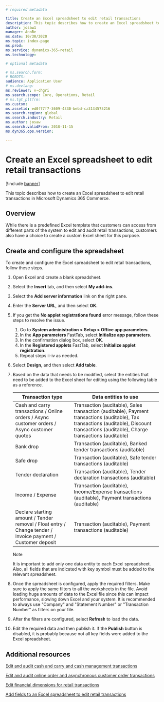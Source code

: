 ```yaml
---
# required metadata

title: Create an Excel spreadsheet to edit retail transactions
description: This topic describes how to create an Excel spreadsheet to edit retail transactions in Microsoft Dynamics 365 Commerce.
author: josaw1
manager: AnnBe
ms.date: 10/30/2020
ms.topic: index-page
ms.prod: 
ms.service: dynamics-365-retail
ms.technology: 

# optional metadata

# ms.search.form: 
# ROBOTS: 
audience: Application User
# ms.devlang: 
ms.reviewer: v-chgri
ms.search.scope: Core, Operations, Retail
# ms.tgt_pltfrm: 
ms.custom: 
ms.assetid: ed0f77f7-3609-4330-bebd-ca3134575216
ms.search.region: global
ms.search.industry: Retail
ms.author: josaw
ms.search.validFrom: 2018-11-15
ms.dyn365.ops.version: 

---
```

# Create an Excel spreadsheet to edit retail transactions

[!include [banner](../includes/banner.md)]

This topic describes how to create an Excel spreadsheet to edit retail transactions in Microsoft Dynamics 365 Commerce.

## Overview

While there is a predefined Excel template that customers can access from different parts of the system to edit and audit retail transactions, customers also have a choice to create a custom Excel sheet for this purpose.

## Create and configure the spreadsheet

To create and configure the Excel spreadsheet to edit retail transactions, follow these steps.

1. Open Excel and create a blank spreadsheet.
1. Select the **Insert** tab, and then select **My add-ins**.
1. Select the **Add server information** link on the right pane. 
1. Enter the **Server URL**, and then select **OK**.
1. If you get the **No applet registrations found** error message, follow these steps to resolve the issue.
    1. Go to **System administration > Setup > Office app parameters**.
    1. In the **App parameters** FastTab, select **Initialize app parameters**.
    1. In the confirmation dialog box, select **OK**.
    1. In the **Registered applets** FastTab, select **Initialize applet registration**.
    1. Repeat steps ii-iv as needed.   
1. Select **Design**, and then select **Add table**.
1. Based on the data that needs to be modified, select the entities that need to be added to the Excel sheet for editing using the following table as a reference.
    
    | Transaction type | Data entities to use|
    |------------------|---------------------|
    | Cash and carry transactions / Online orders / Async customer orders / Async customer quotes | Transaction (auditable), Sales transaction (auditable), Payment transactions (auditable), Tax transactions (auditable), Discount transactions (auditable), Charge transactions (auditable) |
    | Bank drop | Transaction (auditable), Banked tender transactions (auditable) |
    | Safe drop |	Transaction (auditable), Safe tender transactions (auditable) |
    | Tender declaration | Transaction (auditable), Tender declaration transactions (auditable) |
    | Income / Expense | Transaction (auditable), Income/Expense transactions (auditable), Payment transactions (auditable) |
    | Declare starting amount / Tender removal / Float entry / Change tender / Invoice payment / Customer deposit | Transaction (auditable), Payment transactions (auditable) |

    > [!NOTE]
    > It is important to add only one data entity to each Excel spreadsheet. Also, all fields that are indicated with key symbol must be added to the relevant spreadsheet.

1. Once the spreadsheet is configured, apply the required filters. Make sure to apply the same filters to all the worksheets in the file. Avoid loading huge amounts of data to the Excel file since this can impact performance, slowing down Excel and your system. It is recommended to always use "Company" and "Statement Number" or "Transaction Number" as filters on your file.
1. After the filters are configured, select **Refresh** to load the data.
1. Edit the required data and then publish it. If the **Publish** button is disabled, it is probably because not all key fields were added to the Excel spreadsheet.

## Additional resources

[Edit and audit cash and carry and cash management transactions](edit-cash-trans.md)

[Edit and audit online order and asynchronous customer order transactions](edit-order-trans.md)

[Edit financial dimensions for retail transactions](edit-financial-dim.md)

[Add fields to an Excel spreadsheet to edit retail transactions](add-fields-excel.md)
